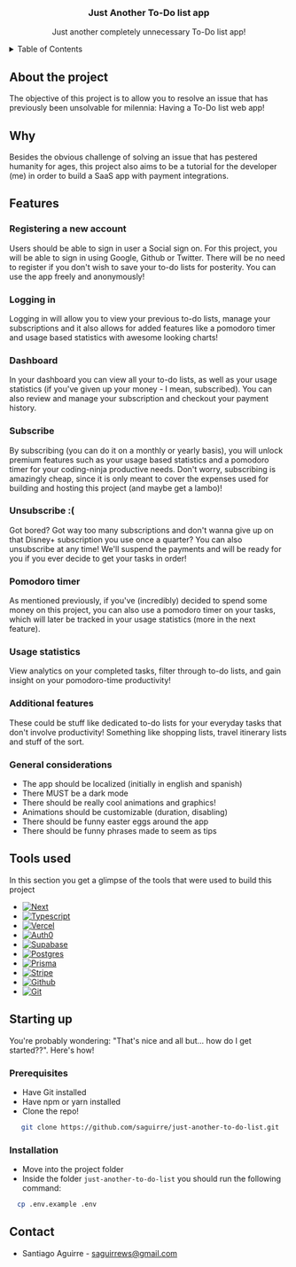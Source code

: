 <a name="readme-top"></a>
<br />
<div align="center">
<h3 align="center">Just Another To-Do list app</h3>

  <p align="center">
    Just another completely unnecessary To-Do list app!
    <br />
  </p>
</div>

<details>
  <summary>Table of Contents</summary>
  <ol>
    <li>
      <a href="#about-the-project">About the project</a>
      <ul>
        <li><a href="#why">Why</a></li>
      </ul>
      <ul>
        <li><a href="#features">Features</a></li>
      </ul>
      <ul>
        <li><a href="#tools-used">Tools used</a></li>
      </ul>
    </li>
    <li>
      <a href="#starting">Starting up</a>
      <ul>
        <li><a href="#prerequisites">Prerequisites</a></li>
        <li><a href="#installation">Installation</a></li>
      </ul>
    </li>
    <li><a href="#contact">Contact</a></li>
  </ol>
</details>



## About the project

The objective of this project is to allow you to resolve an issue that has previously been unsolvable for milennia: Having a To-Do list web app!

## Why
Besides the obvious challenge of solving an issue that has pestered humanity for ages, this project also aims to be a tutorial for the developer (me) in order to build a SaaS app with payment integrations.

## Features

### Registering a new account
Users should be able to sign in user a Social sign on. For this project, you will be able to sign in using Google, Github or Twitter. There will be no need to register if you don't wish to save your to-do lists for posterity. You can use the app freely and anonymously!

### Logging in
Logging in will allow you to view your previous to-do lists, manage your subscriptions and it also allows for added features like a pomodoro timer and usage based statistics with awesome looking charts!

### Dashboard
In your dashboard you can view all your to-do lists, as well as your usage statistics (if you've given up your money - I mean, subscribed). You can also review and manage your subscription and checkout your payment history.

### Subscribe
By subscribing (you can do it on a monthly or yearly basis), you will unlock premium features such as your usage based statistics and a pomodoro timer for your coding-ninja productive needs. Don't worry, subscribing is amazingly cheap, since it is only meant to cover the expenses used for building and hosting this project (and maybe get a lambo)!

### Unsubscribe :(
Got bored? Got way too many subscriptions and don't wanna give up on that Disney+ subscription you use once a quarter? You can also unsubscribe at any time! We'll suspend the payments and will be ready for you if you ever decide to get your tasks in order!

### Pomodoro timer
As mentioned previously, if you've (incredibly) decided to spend some money on this project, you can also use a pomodoro timer on your tasks, which will later be tracked in your usage statistics (more in the next feature).

### Usage statistics
View analytics on your completed tasks, filter through to-do lists, and gain insight on your pomodoro-time productivity! 

### Additional features
These could be stuff like dedicated to-do lists for your everyday tasks that don't involve productivity! Something like shopping lists, travel itinerary lists and stuff of the sort.

### General considerations
* The app should be localized (initially in english and spanish)
* There MUST be a dark mode
* There should be really cool animations and graphics!
* Animations should be customizable (duration, disabling)
* There should be funny easter eggs around the app
* There should be funny phrases made to seem as tips

## Tools used

In this section you get a glimpse of the tools that were used to build this project

* [![Next][Next.js]][Next-url]
* [![Typescript][Typescript]][Typescript-url]
* [![Vercel][Vercel]][Vercel-url]
* [![Auth0][Auth0]][Auth0-url]
* [![Supabase][Supabase]][Supabase-url]
* [![Postgres][Postgres]][Postgres-url]
* [![Prisma][Prisma]][Prisma-url]
* [![Stripe][Stripe]][Stripe-url]
* [![Github][Github]][Github-url]
* [![Git][Git]][Git-url]

## Starting up

You're probably wondering: "That's nice and all but... how do I get started??". Here's how!

### Prerequisites

* Have Git installed
* Have npm or yarn installed
* Clone the repo!
```sh
   git clone https://github.com/saguirre/just-another-to-do-list.git
   ```

### Installation

* Move into the project folder
* Inside the folder `just-another-to-do-list` you should run the following command:
```sh
  cp .env.example .env
```

## Contact

* Santiago Aguirre - saguirrews@gmail.com


<!-- MARKDOWN LINKS & IMAGES -->
<!-- https://www.markdownguide.org/basic-syntax/#reference-style-links -->
[product-screenshot]: images/screenshot.png
[Next.js]: https://img.shields.io/badge/next.js-000000?style=for-the-badge&logo=nextdotjs&logoColor=white
[Next-url]: https://nextjs.org/
[Vercel]: https://img.shields.io/badge/vercel-%23000000.svg?style=for-the-badge&logo=vercel&logoColor=white
[Vercel-url]: https://vercel.com/
[Auth0]: https://img.shields.io/static/v1?style=for-the-badge&message=Auth0&color=EB5424&logo=Auth0&logoColor=FFFFFF&label=
[Auth0-url]: https://auth0.com/
[Stripe]: https://img.shields.io/static/v1?style=for-the-badge&message=Stripe&color=008CDD&logo=Stripe&logoColor=FFFFFF&label=
[Stripe-url]: https://stripe.com/
[Prisma]: https://img.shields.io/badge/Prisma-3982CE?style=for-the-badge&logo=Prisma&logoColor=white
[Prisma-url]: https://prisma.io/
[Typescript]: https://img.shields.io/badge/typescript-%23007ACC.svg?style=for-the-badge&logo=typescript&logoColor=white
[Typescript-url]: https://www.typescriptlang.org/
[Postgres]: https://img.shields.io/badge/postgres-%23316192.svg?style=for-the-badge&logo=postgresql&logoColor=white
[Postgres-url]: https://www.postgresql.org/
[Supabase]: https://img.shields.io/badge/Supabase-3ECF8E?style=for-the-badge&logo=supabase&logoColor=white
[Supabase-url]: https://supabase.com/
[Github]: https://img.shields.io/badge/github-%23121011.svg?style=for-the-badge&logo=github&logoColor=white
[Github-url]: https://github.com/
[Git]: https://img.shields.io/badge/git-%23F05033.svg?style=for-the-badge&logo=git&logoColor=white
[Git-url]: https://git-scm.com/
